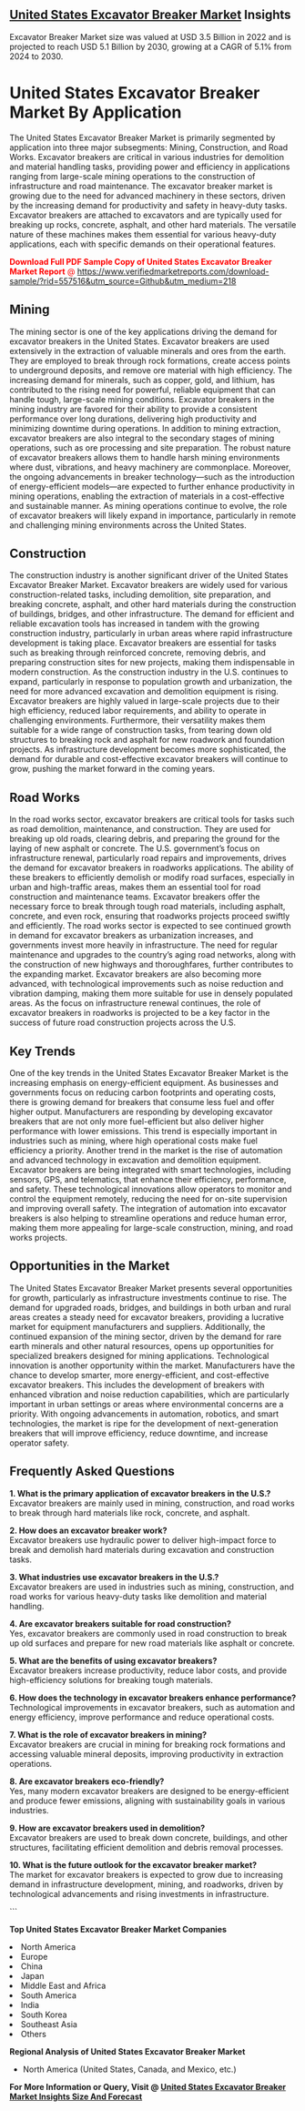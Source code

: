<h2><a href="https://www.verifiedmarketreports.com/download-sample/?rid=557516&amp;utm_source=Github&amp;utm_medium=218" target="_blank">United States Excavator Breaker Market</a> Insights</h2><p>Excavator Breaker Market size was valued at USD 3.5 Billion in 2022 and is projected to reach USD 5.1 Billion by 2030, growing at a CAGR of 5.1% from 2024 to 2030.</p><p> <h1>United States Excavator Breaker Market By Application</h1> <p>The United States Excavator Breaker Market is primarily segmented by application into three major subsegments: Mining, Construction, and Road Works. Excavator breakers are critical in various industries for demolition and material handling tasks, providing power and efficiency in applications ranging from large-scale mining operations to the construction of infrastructure and road maintenance. The excavator breaker market is growing due to the need for advanced machinery in these sectors, driven by the increasing demand for productivity and safety in heavy-duty tasks. Excavator breakers are attached to excavators and are typically used for breaking up rocks, concrete, asphalt, and other hard materials. The versatile nature of these machines makes them essential for various heavy-duty applications, each with specific demands on their operational features. <p><span class=""><span style="color: #ff0000;"><strong>Download Full PDF Sample Copy of United States Excavator Breaker Market Report</strong> @ </span><a href="https://www.verifiedmarketreports.com/download-sample/?rid=557516&amp;utm_source=Github&amp;utm_medium=218" target="_blank">https://www.verifiedmarketreports.com/download-sample/?rid=557516&amp;utm_source=Github&amp;utm_medium=218</a></span></p></p> <h2>Mining</h2> <p>The mining sector is one of the key applications driving the demand for excavator breakers in the United States. Excavator breakers are used extensively in the extraction of valuable minerals and ores from the earth. They are employed to break through rock formations, create access points to underground deposits, and remove ore material with high efficiency. The increasing demand for minerals, such as copper, gold, and lithium, has contributed to the rising need for powerful, reliable equipment that can handle tough, large-scale mining conditions. Excavator breakers in the mining industry are favored for their ability to provide a consistent performance over long durations, delivering high productivity and minimizing downtime during operations. In addition to mining extraction, excavator breakers are also integral to the secondary stages of mining operations, such as ore processing and site preparation. The robust nature of excavator breakers allows them to handle harsh mining environments where dust, vibrations, and heavy machinery are commonplace. Moreover, the ongoing advancements in breaker technology—such as the introduction of energy-efficient models—are expected to further enhance productivity in mining operations, enabling the extraction of materials in a cost-effective and sustainable manner. As mining operations continue to evolve, the role of excavator breakers will likely expand in importance, particularly in remote and challenging mining environments across the United States. <h2>Construction</h2> <p>The construction industry is another significant driver of the United States Excavator Breaker Market. Excavator breakers are widely used for various construction-related tasks, including demolition, site preparation, and breaking concrete, asphalt, and other hard materials during the construction of buildings, bridges, and other infrastructure. The demand for efficient and reliable excavation tools has increased in tandem with the growing construction industry, particularly in urban areas where rapid infrastructure development is taking place. Excavator breakers are essential for tasks such as breaking through reinforced concrete, removing debris, and preparing construction sites for new projects, making them indispensable in modern construction. As the construction industry in the U.S. continues to expand, particularly in response to population growth and urbanization, the need for more advanced excavation and demolition equipment is rising. Excavator breakers are highly valued in large-scale projects due to their high efficiency, reduced labor requirements, and ability to operate in challenging environments. Furthermore, their versatility makes them suitable for a wide range of construction tasks, from tearing down old structures to breaking rock and asphalt for new roadwork and foundation projects. As infrastructure development becomes more sophisticated, the demand for durable and cost-effective excavator breakers will continue to grow, pushing the market forward in the coming years. <h2>Road Works</h2> <p>In the road works sector, excavator breakers are critical tools for tasks such as road demolition, maintenance, and construction. They are used for breaking up old roads, clearing debris, and preparing the ground for the laying of new asphalt or concrete. The U.S. government’s focus on infrastructure renewal, particularly road repairs and improvements, drives the demand for excavator breakers in roadworks applications. The ability of these breakers to efficiently demolish or modify road surfaces, especially in urban and high-traffic areas, makes them an essential tool for road construction and maintenance teams. Excavator breakers offer the necessary force to break through tough road materials, including asphalt, concrete, and even rock, ensuring that roadworks projects proceed swiftly and efficiently. The road works sector is expected to see continued growth in demand for excavator breakers as urbanization increases, and governments invest more heavily in infrastructure. The need for regular maintenance and upgrades to the country’s aging road networks, along with the construction of new highways and thoroughfares, further contributes to the expanding market. Excavator breakers are also becoming more advanced, with technological improvements such as noise reduction and vibration damping, making them more suitable for use in densely populated areas. As the focus on infrastructure renewal continues, the role of excavator breakers in roadworks is projected to be a key factor in the success of future road construction projects across the U.S. <h2>Key Trends</h2> <p>One of the key trends in the United States Excavator Breaker Market is the increasing emphasis on energy-efficient equipment. As businesses and governments focus on reducing carbon footprints and operating costs, there is growing demand for breakers that consume less fuel and offer higher output. Manufacturers are responding by developing excavator breakers that are not only more fuel-efficient but also deliver higher performance with lower emissions. This trend is especially important in industries such as mining, where high operational costs make fuel efficiency a priority. Another trend in the market is the rise of automation and advanced technology in excavation and demolition equipment. Excavator breakers are being integrated with smart technologies, including sensors, GPS, and telematics, that enhance their efficiency, performance, and safety. These technological innovations allow operators to monitor and control the equipment remotely, reducing the need for on-site supervision and improving overall safety. The integration of automation into excavator breakers is also helping to streamline operations and reduce human error, making them more appealing for large-scale construction, mining, and road works projects. <h2>Opportunities in the Market</h2> <p>The United States Excavator Breaker Market presents several opportunities for growth, particularly as infrastructure investments continue to rise. The demand for upgraded roads, bridges, and buildings in both urban and rural areas creates a steady need for excavator breakers, providing a lucrative market for equipment manufacturers and suppliers. Additionally, the continued expansion of the mining sector, driven by the demand for rare earth minerals and other natural resources, opens up opportunities for specialized breakers designed for mining applications. Technological innovation is another opportunity within the market. Manufacturers have the chance to develop smarter, more energy-efficient, and cost-effective excavator breakers. This includes the development of breakers with enhanced vibration and noise reduction capabilities, which are particularly important in urban settings or areas where environmental concerns are a priority. With ongoing advancements in automation, robotics, and smart technologies, the market is ripe for the development of next-generation breakers that will improve efficiency, reduce downtime, and increase operator safety. <h2>Frequently Asked Questions</h2> <p><strong>1. What is the primary application of excavator breakers in the U.S.?</strong><br>Excavator breakers are mainly used in mining, construction, and road works to break through hard materials like rock, concrete, and asphalt.</p> <p><strong>2. How does an excavator breaker work?</strong><br>Excavator breakers use hydraulic power to deliver high-impact force to break and demolish hard materials during excavation and construction tasks.</p> <p><strong>3. What industries use excavator breakers in the U.S.?</strong><br>Excavator breakers are used in industries such as mining, construction, and road works for various heavy-duty tasks like demolition and material handling.</p> <p><strong>4. Are excavator breakers suitable for road construction?</strong><br>Yes, excavator breakers are commonly used in road construction to break up old surfaces and prepare for new road materials like asphalt or concrete.</p> <p><strong>5. What are the benefits of using excavator breakers?</strong><br>Excavator breakers increase productivity, reduce labor costs, and provide high-efficiency solutions for breaking tough materials.</p> <p><strong>6. How does the technology in excavator breakers enhance performance?</strong><br>Technological improvements in excavator breakers, such as automation and energy efficiency, improve performance and reduce operational costs.</p> <p><strong>7. What is the role of excavator breakers in mining?</strong><br>Excavator breakers are crucial in mining for breaking rock formations and accessing valuable mineral deposits, improving productivity in extraction operations.</p> <p><strong>8. Are excavator breakers eco-friendly?</strong><br>Yes, many modern excavator breakers are designed to be energy-efficient and produce fewer emissions, aligning with sustainability goals in various industries.</p> <p><strong>9. How are excavator breakers used in demolition?</strong><br>Excavator breakers are used to break down concrete, buildings, and other structures, facilitating efficient demolition and debris removal processes.</p> <p><strong>10. What is the future outlook for the excavator breaker market?</strong><br>The market for excavator breakers is expected to grow due to increasing demand in infrastructure development, mining, and roadworks, driven by technological advancements and rising investments in infrastructure.</p> ```</p><p><strong>Top United States Excavator Breaker Market Companies</strong></p><div data-test-id=""><p><li>North America</li><li> Europe</li><li> China</li><li> Japan</li><li> Middle East and Africa</li><li> South America</li><li> India</li><li> South Korea</li><li> Southeast Asia</li><li> Others</li></p><div><strong>Regional Analysis of&nbsp;United States Excavator Breaker Market</strong></div><ul><li dir="ltr"><p dir="ltr">North America&nbsp;(United States, Canada, and Mexico, etc.)</p></li></ul><p><strong>For More Information or Query, Visit @&nbsp;</strong><strong><a href="https://www.verifiedmarketreports.com/product/excavator-breaker-market-size-and-forecast/?utm_source=Github&amp;utm_medium=218" target="_blank">United States Excavator Breaker Market Insights Size And Forecast</a></strong></p></div>
